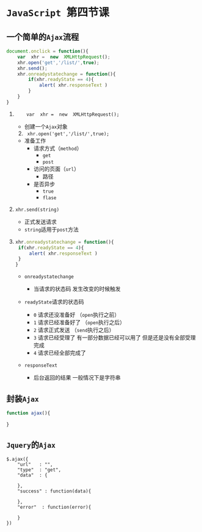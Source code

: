 # `JavaScript `第四节课

## 一个简单的`Ajax`流程

```javascript
document.onclick = function(){
  	var  xhr =  new  XMLHttpRequest();
  	xhr.open('get','/list/',true);
  	xhr.send();
  	xhr.onreadystatechange = function(){
      	if(xhr.readyState == 4){
          	alert( xhr.responseText )
      	}
  	}
}
```

1. `	var  xhr =  new  XMLHttpRequest();`

   * 创建一个`Ajax`对象

   2. ` xhr.open('get','/list/',true);`

   * 准备工作 
     * 请求方式（`method`）
       * `get`
       * `post`
     * 访问的页面（`url`）
       * 路径
     * 是否异步
       * `true`
       * `flase`

2. `xhr.send(string)`

   *  正式发送请求 
   *  `string`适用于`post`方法

3. ```javascript
   xhr.onreadystatechange = function(){
   	if(xhr.readyState == 4){
   		alert( xhr.responseText )
   	}
   }
   ```

   * `onreadystatechange`

     * 当请求的状态码 发生改变的时候触发
   * `readyState`请求的状态码

     * `0`  请求还没准备好     （`open`执行之前）
     * `1`  请求已经准备好了 （`open`执行之后）
     * `2`   请求正式发送        （`send`执行之后）
     * `3`   请求已经受理了     有一部分数据已经可以用了  但是还是没有全部受理完成
     * `4` 请求已经全部完成了
   * `responseText`
     * 后台返回的结果 一般情况下是字符串




##  封装`Ajax`

 ```javascript
function ajax(){
	
}
 ```



## `Jquery`的`Ajax`

```
$.ajax({
	"url"   : "",
	"type"  : "get",
	"data"  : {
    
  	},
  	"success" : function(data){
      
  	},
  	"error"  : function(error){
      
  	}
})
```




​        

